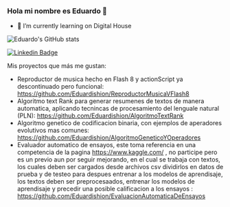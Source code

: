### Hola mi nombre es Eduardo 👋

- 🌱 I’m currently learning on Digital House


![Eduardo's GitHub stats](https://github-readme-stats.vercel.app/api?username=Eduardishion&theme=bear&show_icons=true)

[![Linkedin Badge](https://img.shields.io/badge/-LinkedIn-blue?style=flat-square&logo=Linkedin&logoColor=white&link=https://www.linkedin.com/in/eduardo-izquierdo-rojas-b75887121/)](https://www.linkedin.com/in/eduardo-izquierdo-rojas-b75887121/)

Mis proyectos que más me gustan:
  - Reproductor de musica hecho en Flash 8 y actionScript ya descontinuado pero funcional: https://github.com/Eduardishion/ReproductorMusicaVFlash8
  - Algoritmo text Rank para generar resumenes de textos de manera automatica, aplicando tecnincas de procesamiento del lenguale natural (PLN): https://github.com/Eduardishion/AlgoritmoTextRank
  - Algoritmo genetico de codificacion binaria, con ejemplos de aperadores evolutivos mas comunes: https://github.com/Eduardishion/AlgoritmoGeneticoYOperadores
  - Evaluador automatico de ensayos, este toma referencia en una competencia de la pagina https://www.kaggle.com/ , no participe pero es un previo aun por seguir mejorando, en el cual se trabaja con textos, los cuales deben ser cargados desde archivos csv dividirlos en datos de prueba y de testeo para despues entrenar a los modelos de aprendisaje, los textos deben ser   preprocesaados, entrenar los modelos de aprendisaje y precedir una posible calificacion a los ensayos  : https://github.com/Eduardishion/EvaluacionAutomaticaDeEnsayos

 
  

<!--
**Eduardishion/Eduardishion** is a ✨ _special_ ✨ repository because its `README.md` (this file) appears on your GitHub profile.

Here are some ideas to get you started:

- 🔭 I’m currently working on ...
- 🌱 I’m currently learning on Digital House
- 👯 I’m looking to collaborate on ...
- 🤔 I’m looking for help with ...
- 💬 Ask me about ...
- 📫 How to reach me: ...
- 😄 Pronouns: ...
- ⚡ Fun fact: ...
-->
